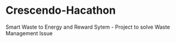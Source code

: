 # Crescendo-Hacathon
Smart Waste to Energy and Reward Sytem - Project to solve Waste Management Issue
